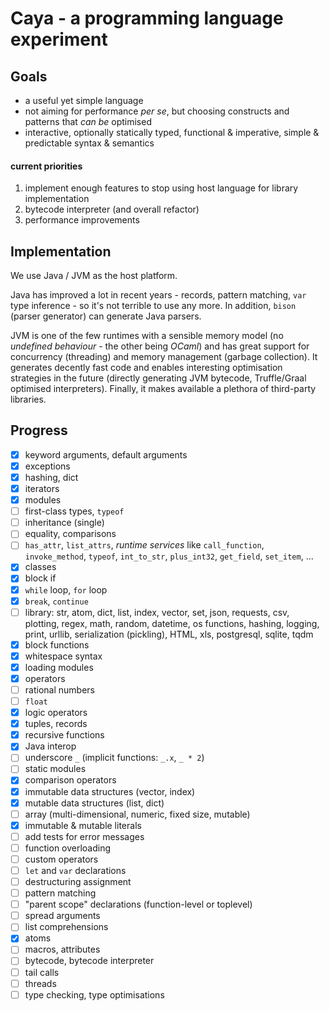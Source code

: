 # Caya - a programming language experiment

## Goals

- a useful yet simple language
- not aiming for performance _per se_, but choosing constructs and patterns that _can be_ optimised
- interactive, optionally statically typed, functional & imperative, simple & predictable syntax & semantics

#### current priorities

1. implement enough features to stop using host language for library implementation
2. bytecode interpreter (and overall refactor)
3. performance improvements

## Implementation

We use Java / JVM as the host platform.

Java has improved a lot in recent years - records, pattern matching, `var` type inference - so it's not terrible to use any more. In addition, `bison` (parser generator) can generate Java parsers.

JVM is one of the few runtimes with a sensible memory model (no _undefined behaviour_ - the other being _OCaml_) and has great support for concurrency (threading) and memory management (garbage collection). It generates decently fast code and enables interesting optimisation strategies in the future (directly generating JVM bytecode, Truffle/Graal optimised interpreters). Finally, it makes available a plethora of third-party libraries.

## Progress

- [x] keyword arguments, default arguments
- [x] exceptions
- [x] hashing, dict
- [x] iterators
- [x] modules
- [ ] first-class types, `typeof`
- [ ] inheritance (single)
- [ ] equality, comparisons
- [ ] `has_attr`, `list_attrs`, _runtime services_ like `call_function`, `invoke_method`, `typeof`, `int_to_str`, `plus_int32`, `get_field`, `set_item`, ...
- [x] classes
- [x] block if
- [x] `while` loop, `for` loop
- [x] `break`, `continue`
- [ ] library: str, atom, dict, list, index, vector, set, json, requests, csv, plotting, regex, math, random, datetime, os functions, hashing, logging, print, urllib, serialization (pickling), HTML, xls, postgresql, sqlite, tqdm
- [x] block functions
- [x] whitespace syntax
- [x] loading modules
- [x] operators
- [ ] rational numbers
- [ ] `float`
- [x] logic operators
- [x] tuples, records
- [x] recursive functions
- [x] Java interop
- [ ] underscore `_` (implicit functions: `_.x`, `_ * 2`)
- [ ] static modules
- [x] comparison operators
- [x] immutable data structures (vector, index)
- [x] mutable data structures (list, dict)
- [ ] array (multi-dimensional, numeric, fixed size, mutable)
- [x] immutable & mutable literals
- [ ] add tests for error messages
- [ ] function overloading
- [ ] custom operators
- [ ] `let` and `var` declarations
- [ ] destructuring assignment
- [ ] pattern matching
- [ ] "parent scope" declarations (function-level or toplevel)
- [ ] spread arguments
- [ ] list comprehensions
- [x] atoms
- [ ] macros, attributes
- [ ] bytecode, bytecode interpreter
- [ ] tail calls
- [ ] threads
- [ ] type checking, type optimisations